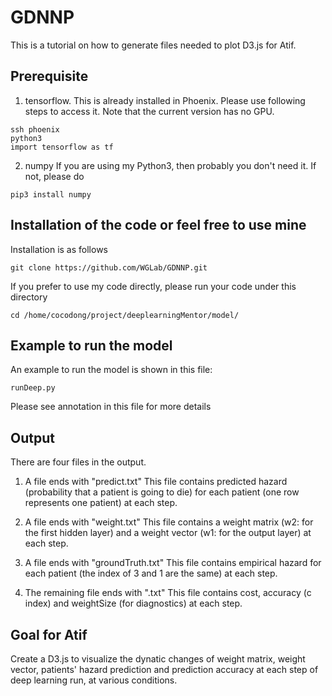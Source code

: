 # GDNNP
This is a tutorial on how to generate files needed to plot D3.js for Atif.

## Prerequisite
1. tensorflow. 
This is already installed in Phoenix. Please use following steps to access it. Note that the current version has no GPU.
```
ssh phoenix
python3
import tensorflow as tf
```
2. numpy
If you are using my Python3, then probably you don't need it. If not, please do
```
pip3 install numpy
```

## Installation of the code or feel free to use mine
Installation is as follows
```
git clone https://github.com/WGLab/GDNNP.git
```
If you prefer to use my code directly, please run your code under this directory
```
cd /home/cocodong/project/deeplearningMentor/model/
```

## Example to run the model
An example to run the model is shown in this file:
```
runDeep.py
```
Please see annotation in this file for more details

## Output
There are four files in the output. 
1. A file ends with "predict.txt"
This file contains predicted hazard (probability that a patient is going to die) for each patient (one row represents one patient) at each step.

2. A file ends with "weight.txt"
This file contains a weight matrix (w2: for the first hidden layer) and a weight vector (w1: for the output layer) at each step.

3. A file ends with "groundTruth.txt"
This file contains empirical hazard for each patient (the index of 3 and 1 are the same) at each step.

4. The remaining file ends with ".txt"
This file contains cost, accuracy (c index) and weightSize (for diagnostics) at each step.

## Goal for Atif
Create a D3.js to visualize the dynatic changes of weight matrix, weight vector, patients' hazard prediction and prediction accuracy at each step of deep learning run, at various conditions.



